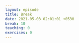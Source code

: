 ```yaml
---
layout: episode
title: Break
date: 2021-05-03 02:01:01 +0530
break: 10
teaching: 0
exercises: 0
---
```


